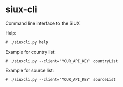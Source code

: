 # siux-cli

Command line interface to the SiUX

Help:

`# ./siuxcli.py help`


Example for country list:

`# ./siuxcli.py --client='YOUR_API_KEY' countryList`


Example for source list:

`# ./siuxcli.py --client='YOUR_API_KEY' sourceList`

